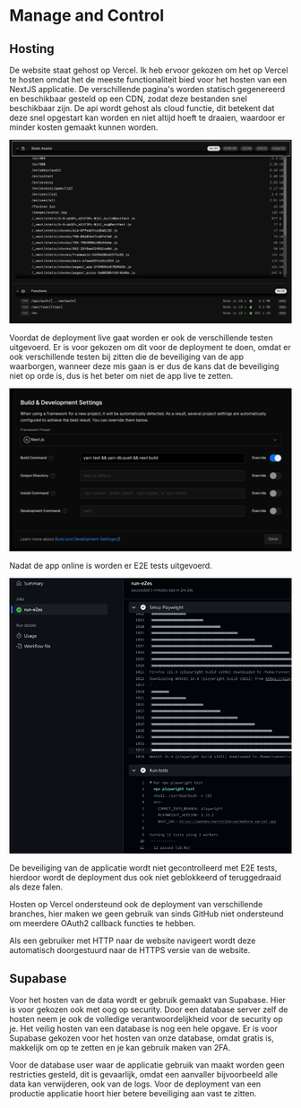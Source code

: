 # Manage and Control

## Hosting

De website staat gehost op Vercel. Ik heb ervoor gekozen om het op Vercel te hosten omdat het de meeste functionaliteit bied voor het hosten van een NextJS applicatie. De verschillende pagina's worden statisch gegenereerd en beschikbaar gesteld op een CDN, zodat deze bestanden snel beschikbaar zijn. De api wordt gehost als cloud functie, dit betekent dat deze snel opgestart kan worden en niet altijd hoeft te draaien, waardoor er minder kosten gemaakt kunnen worden.

![Deployment Summary](images/deploymentSummary.png)

Voordat de deployment live gaat worden er ook de verschillende testen uitgevoerd. Er is voor gekozen om dit voor de deployment te doen, omdat er ook verschillende testen bij zitten die de beveiliging van de app waarborgen, wanneer deze mis gaan is er dus de kans dat de beveiliging niet op orde is, dus is het beter om niet de app live te zetten.

![Deployment settings](images/deploymentSettings.png)

Nadat de app online is worden er E2E tests uitgevoerd.

![E2E tests results](images/playwrightResults.png)

De beveiliging van de applicatie wordt niet gecontrolleerd met E2E tests, hierdoor wordt de deployment dus ook niet geblokkeerd of teruggedraaid als deze falen.

Hosten op Vercel ondersteund ook de deployment van verschillende branches, hier maken we geen gebruik van sinds GitHub niet ondersteund om meerdere OAuth2 callback functies te hebben.

Als een gebruiker met HTTP naar de website navigeert wordt deze automatisch doorgestuurd naar de HTTPS versie van de website.

## Supabase

Voor het hosten van de data wordt er gebruik gemaakt van Supabase. Hier is voor gekozen ook met oog op security. Door een database server zelf de hosten neem je ook de volledige verantwoordelijkheid voor de security op je. Het veilig hosten van een database is nog een hele opgave. Er is voor Supabase gekozen voor het hosten van onze database, omdat gratis is, makkelijk om op te zetten en je kan gebruik maken van 2FA.

Voor de database user waar de applicatie gebruik van maakt worden geen restricties gesteld, dit is gevaarlijk, omdat een aanvaller bijvoorbeeld alle data kan verwijderen, ook van de logs. Voor de deployment van een productie applicatie hoort hier betere beveiliging aan vast te zitten.
